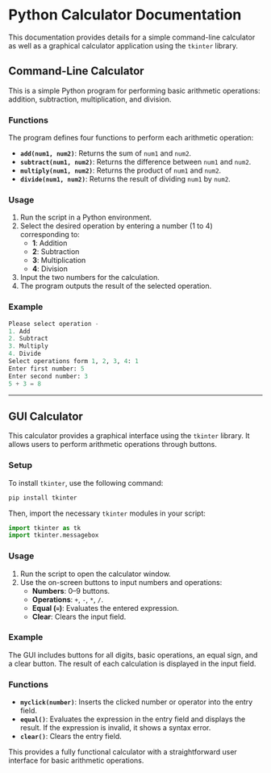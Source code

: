 # Python Calculator Documentation

This documentation provides details for a simple command-line calculator as well as a graphical calculator application using the `tkinter` library.

## Command-Line Calculator

This is a simple Python program for performing basic arithmetic operations: addition, subtraction, multiplication, and division.

### Functions

The program defines four functions to perform each arithmetic operation:

- **`add(num1, num2)`**: Returns the sum of `num1` and `num2`.
- **`subtract(num1, num2)`**: Returns the difference between `num1` and `num2`.
- **`multiply(num1, num2)`**: Returns the product of `num1` and `num2`.
- **`divide(num1, num2)`**: Returns the result of dividing `num1` by `num2`.

### Usage

1. Run the script in a Python environment.
2. Select the desired operation by entering a number (1 to 4) corresponding to:
   - **1**: Addition
   - **2**: Subtraction
   - **3**: Multiplication
   - **4**: Division
3. Input the two numbers for the calculation.
4. The program outputs the result of the selected operation.

### Example

```python
Please select operation -
1. Add
2. Subtract
3. Multiply
4. Divide
Select operations form 1, 2, 3, 4: 1
Enter first number: 5
Enter second number: 3
5 + 3 = 8
```

---

## GUI Calculator

This calculator provides a graphical interface using the `tkinter` library. It allows users to perform arithmetic operations through buttons.

### Setup

To install `tkinter`, use the following command:

```bash
pip install tkinter
```

Then, import the necessary `tkinter` modules in your script:

```python
import tkinter as tk
import tkinter.messagebox
```

### Usage

1. Run the script to open the calculator window.
2. Use the on-screen buttons to input numbers and operations:
   - **Numbers**: 0–9 buttons.
   - **Operations**: `+`, `-`, `*`, `/`.
   - **Equal (`=`)**: Evaluates the entered expression.
   - **Clear**: Clears the input field.

### Example

The GUI includes buttons for all digits, basic operations, an equal sign, and a clear button. The result of each calculation is displayed in the input field.

### Functions

- **`myclick(number)`**: Inserts the clicked number or operator into the entry field.
- **`equal()`**: Evaluates the expression in the entry field and displays the result. If the expression is invalid, it shows a syntax error.
- **`clear()`**: Clears the entry field.

This provides a fully functional calculator with a straightforward user interface for basic arithmetic operations.